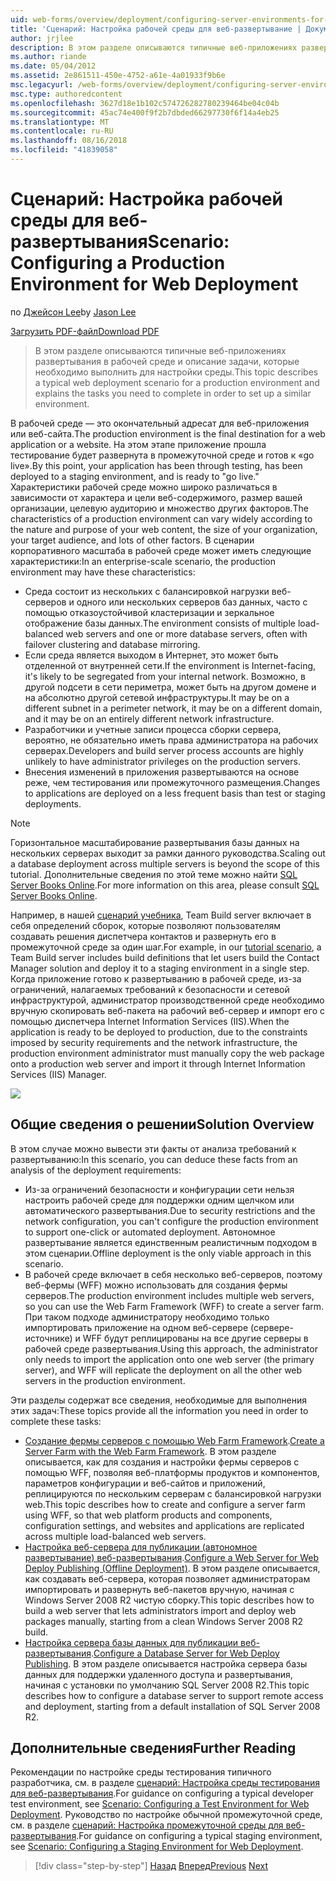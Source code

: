 ```yaml
---
uid: web-forms/overview/deployment/configuring-server-environments-for-web-deployment/scenario-configuring-a-production-environment-for-web-deployment
title: 'Сценарий: Настройка рабочей среды для веб-развертывание | Документация Майкрософт'
author: jrjlee
description: В этом разделе описываются типичные веб-приложениях развертывания в рабочей среде и описание задачи, которые вам потребуется выполнить действия, чтобы настроить аналогичное...
ms.author: riande
ms.date: 05/04/2012
ms.assetid: 2e861511-450e-4752-a61e-4a01933f9b6e
msc.legacyurl: /web-forms/overview/deployment/configuring-server-environments-for-web-deployment/scenario-configuring-a-production-environment-for-web-deployment
msc.type: authoredcontent
ms.openlocfilehash: 3627d18e1b102c574726282780239464be04c04b
ms.sourcegitcommit: 45ac74e400f9f2b7dbded66297730f6f14a4eb25
ms.translationtype: MT
ms.contentlocale: ru-RU
ms.lasthandoff: 08/16/2018
ms.locfileid: "41839058"
---
```

<a name="scenario-configuring-a-production-environment-for-web-deployment"></a><span data-ttu-id="73d25-103">Сценарий: Настройка рабочей среды для веб-развертывания</span><span class="sxs-lookup"><span data-stu-id="73d25-103">Scenario: Configuring a Production Environment for Web Deployment</span></span>
====================
<span data-ttu-id="73d25-104">по [Джейсон Lee](https://github.com/jrjlee)</span><span class="sxs-lookup"><span data-stu-id="73d25-104">by [Jason Lee](https://github.com/jrjlee)</span></span>

[<span data-ttu-id="73d25-105">Загрузить PDF-файл</span><span class="sxs-lookup"><span data-stu-id="73d25-105">Download PDF</span></span>](https://msdnshared.blob.core.windows.net/media/MSDNBlogsFS/prod.evol.blogs.msdn.com/CommunityServer.Blogs.Components.WeblogFiles/00/00/00/63/56/8130.DeployingWebAppsInEnterpriseScenarios.pdf)

> <span data-ttu-id="73d25-106">В этом разделе описываются типичные веб-приложениях развертывания в рабочей среде и описание задачи, которые необходимо выполнить для настройки среды.</span><span class="sxs-lookup"><span data-stu-id="73d25-106">This topic describes a typical web deployment scenario for a production environment and explains the tasks you need to complete in order to set up a similar environment.</span></span>


<span data-ttu-id="73d25-107">В рабочей среде — это окончательный адресат для веб-приложения или веб-сайта.</span><span class="sxs-lookup"><span data-stu-id="73d25-107">The production environment is the final destination for a web application or a website.</span></span> <span data-ttu-id="73d25-108">На этом этапе приложение прошла тестирование будет развернута в промежуточной среде и готов к «go live».</span><span class="sxs-lookup"><span data-stu-id="73d25-108">By this point, your application has been through testing, has been deployed to a staging environment, and is ready to "go live."</span></span> <span data-ttu-id="73d25-109">Характеристики рабочей среде можно широко различаться в зависимости от характера и цели веб-содержимого, размер вашей организации, целевую аудиторию и множество других факторов.</span><span class="sxs-lookup"><span data-stu-id="73d25-109">The characteristics of a production environment can vary widely according to the nature and purpose of your web content, the size of your organization, your target audience, and lots of other factors.</span></span> <span data-ttu-id="73d25-110">В сценарии корпоративного масштаба в рабочей среде может иметь следующие характеристики:</span><span class="sxs-lookup"><span data-stu-id="73d25-110">In an enterprise-scale scenario, the production environment may have these characteristics:</span></span>

- <span data-ttu-id="73d25-111">Среда состоит из нескольких с балансировкой нагрузки веб-серверов и одного или нескольких серверов баз данных, часто с помощью отказоустойчивой кластеризации и зеркальное отображение базы данных.</span><span class="sxs-lookup"><span data-stu-id="73d25-111">The environment consists of multiple load-balanced web servers and one or more database servers, often with failover clustering and database mirroring.</span></span>
- <span data-ttu-id="73d25-112">Если среда является выходом в Интернет, это может быть отделенной от внутренней сети.</span><span class="sxs-lookup"><span data-stu-id="73d25-112">If the environment is Internet-facing, it's likely to be segregated from your internal network.</span></span> <span data-ttu-id="73d25-113">Возможно, в другой подсети в сети периметра, может быть на другом домене и на абсолютно другой сетевой инфраструктуры.</span><span class="sxs-lookup"><span data-stu-id="73d25-113">It may be on a different subnet in a perimeter network, it may be on a different domain, and it may be on an entirely different network infrastructure.</span></span>
- <span data-ttu-id="73d25-114">Разработчики и учетные записи процесса сборки сервера, вероятно, не обязательно иметь права администратора на рабочих серверах.</span><span class="sxs-lookup"><span data-stu-id="73d25-114">Developers and build server process accounts are highly unlikely to have administrator privileges on the production servers.</span></span>
- <span data-ttu-id="73d25-115">Внесения изменений в приложения развертываются на основе реже, чем тестирования или промежуточного размещения.</span><span class="sxs-lookup"><span data-stu-id="73d25-115">Changes to applications are deployed on a less frequent basis than test or staging deployments.</span></span>

> [!NOTE]
> <span data-ttu-id="73d25-116">Горизонтальное масштабирование развертывания базы данных на нескольких серверах выходит за рамки данного руководства.</span><span class="sxs-lookup"><span data-stu-id="73d25-116">Scaling out a database deployment across multiple servers is beyond the scope of this tutorial.</span></span> <span data-ttu-id="73d25-117">Дополнительные сведения по этой теме можно найти [SQL Server Books Online](https://technet.microsoft.com/library/ms130214.aspx).</span><span class="sxs-lookup"><span data-stu-id="73d25-117">For more information on this area, please consult [SQL Server Books Online](https://technet.microsoft.com/library/ms130214.aspx).</span></span>


<span data-ttu-id="73d25-118">Например, в нашей [сценарий учебника](../deploying-web-applications-in-enterprise-scenarios/enterprise-web-deployment-scenario-overview.md), Team Build server включает в себя определений сборок, которые позволяют пользователям создавать решения диспетчера контактов и развернуть его в промежуточной среде за один шаг.</span><span class="sxs-lookup"><span data-stu-id="73d25-118">For example, in our [tutorial scenario](../deploying-web-applications-in-enterprise-scenarios/enterprise-web-deployment-scenario-overview.md), a Team Build server includes build definitions that let users build the Contact Manager solution and deploy it to a staging environment in a single step.</span></span> <span data-ttu-id="73d25-119">Когда приложение готово к развертыванию в рабочей среде, из-за ограничений, налагаемых требований к безопасности и сетевой инфраструктурой, администратор производственной среде необходимо вручную скопировать веб-пакета на рабочий веб-сервер и импорт его с помощью диспетчера Internet Information Services (IIS).</span><span class="sxs-lookup"><span data-stu-id="73d25-119">When the application is ready to be deployed to production, due to the constraints imposed by security requirements and the network infrastructure, the production environment administrator must manually copy the web package onto a production web server and import it through Internet Information Services (IIS) Manager.</span></span>

![](scenario-configuring-a-production-environment-for-web-deployment/_static/image1.png)

## <a name="solution-overview"></a><span data-ttu-id="73d25-120">Общие сведения о решении</span><span class="sxs-lookup"><span data-stu-id="73d25-120">Solution Overview</span></span>

<span data-ttu-id="73d25-121">В этом случае можно вывести эти факты от анализа требований к развертыванию:</span><span class="sxs-lookup"><span data-stu-id="73d25-121">In this scenario, you can deduce these facts from an analysis of the deployment requirements:</span></span>

- <span data-ttu-id="73d25-122">Из-за ограничений безопасности и конфигурации сети нельзя настроить рабочей среде для поддержки одним щелчком или автоматического развертывания.</span><span class="sxs-lookup"><span data-stu-id="73d25-122">Due to security restrictions and the network configuration, you can't configure the production environment to support one-click or automated deployment.</span></span> <span data-ttu-id="73d25-123">Автономное развертывание является единственным реалистичным подходом в этом сценарии.</span><span class="sxs-lookup"><span data-stu-id="73d25-123">Offline deployment is the only viable approach in this scenario.</span></span>
- <span data-ttu-id="73d25-124">В рабочей среде включает в себя несколько веб-серверов, поэтому веб-фермы (WFF) можно использовать для создания фермы серверов.</span><span class="sxs-lookup"><span data-stu-id="73d25-124">The production environment includes multiple web servers, so you can use the Web Farm Framework (WFF) to create a server farm.</span></span> <span data-ttu-id="73d25-125">При таком подходе администратору необходимо только импортировать приложение на одном веб-сервере (сервере-источнике) и WFF будут реплицированы на все другие серверы в рабочей среде развертывания.</span><span class="sxs-lookup"><span data-stu-id="73d25-125">Using this approach, the administrator only needs to import the application onto one web server (the primary server), and WFF will replicate the deployment on all the other web servers in the production environment.</span></span>

<span data-ttu-id="73d25-126">Эти разделы содержат все сведения, необходимые для выполнения этих задач:</span><span class="sxs-lookup"><span data-stu-id="73d25-126">These topics provide all the information you need in order to complete these tasks:</span></span>

- <span data-ttu-id="73d25-127">[Создание фермы серверов с помощью Web Farm Framework](configuring-a-database-server-for-web-deploy-publishing.md).</span><span class="sxs-lookup"><span data-stu-id="73d25-127">[Create a Server Farm with the Web Farm Framework](configuring-a-database-server-for-web-deploy-publishing.md).</span></span> <span data-ttu-id="73d25-128">В этом разделе описывается, как для создания и настройки фермы серверов с помощью WFF, позволяя веб-платформы продуктов и компонентов, параметров конфигурации и веб-сайтов и приложений, реплицируются по нескольким серверам с балансировкой нагрузки web.</span><span class="sxs-lookup"><span data-stu-id="73d25-128">This topic describes how to create and configure a server farm using WFF, so that web platform products and components, configuration settings, and websites and applications are replicated across multiple load-balanced web servers.</span></span>
- <span data-ttu-id="73d25-129">[Настройка веб-сервера для публикации (автономное развертывание) веб-развертывания](configuring-a-web-server-for-web-deploy-publishing-offline-deployment.md).</span><span class="sxs-lookup"><span data-stu-id="73d25-129">[Configure a Web Server for Web Deploy Publishing (Offline Deployment)](configuring-a-web-server-for-web-deploy-publishing-offline-deployment.md).</span></span> <span data-ttu-id="73d25-130">В этом разделе описывается, как создавать веб-сервера, которая позволяет администраторам импортировать и развернуть веб-пакетов вручную, начиная с Windows Server 2008 R2 чистую сборку.</span><span class="sxs-lookup"><span data-stu-id="73d25-130">This topic describes how to build a web server that lets administrators import and deploy web packages manually, starting from a clean Windows Server 2008 R2 build.</span></span>
- <span data-ttu-id="73d25-131">[Настройка сервера базы данных для публикации веб-развертывания](configuring-a-database-server-for-web-deploy-publishing.md).</span><span class="sxs-lookup"><span data-stu-id="73d25-131">[Configure a Database Server for Web Deploy Publishing](configuring-a-database-server-for-web-deploy-publishing.md).</span></span> <span data-ttu-id="73d25-132">В этом разделе описывается настройка сервера базы данных для поддержки удаленного доступа и развертывания, начиная с установки по умолчанию SQL Server 2008 R2.</span><span class="sxs-lookup"><span data-stu-id="73d25-132">This topic describes how to configure a database server to support remote access and deployment, starting from a default installation of SQL Server 2008 R2.</span></span>

## <a name="further-reading"></a><span data-ttu-id="73d25-133">Дополнительные сведения</span><span class="sxs-lookup"><span data-stu-id="73d25-133">Further Reading</span></span>

<span data-ttu-id="73d25-134">Рекомендации по настройке среды тестирования типичного разработчика, см. в разделе [сценарий: Настройка среды тестирования для веб-развертывания](scenario-configuring-a-test-environment-for-web-deployment.md).</span><span class="sxs-lookup"><span data-stu-id="73d25-134">For guidance on configuring a typical developer test environment, see [Scenario: Configuring a Test Environment for Web Deployment](scenario-configuring-a-test-environment-for-web-deployment.md).</span></span> <span data-ttu-id="73d25-135">Руководство по настройке обычной промежуточной среде, см. в разделе [сценарий: Настройка промежуточной среды для веб-развертывания](scenario-configuring-a-staging-environment-for-web-deployment.md).</span><span class="sxs-lookup"><span data-stu-id="73d25-135">For guidance on configuring a typical staging environment, see [Scenario: Configuring a Staging Environment for Web Deployment](scenario-configuring-a-staging-environment-for-web-deployment.md).</span></span>

> [!div class="step-by-step"]
> <span data-ttu-id="73d25-136">[Назад](scenario-configuring-a-staging-environment-for-web-deployment.md)
> [Вперед](configuring-a-web-server-for-web-deploy-publishing-remote-agent.md)</span><span class="sxs-lookup"><span data-stu-id="73d25-136">[Previous](scenario-configuring-a-staging-environment-for-web-deployment.md)
[Next](configuring-a-web-server-for-web-deploy-publishing-remote-agent.md)</span></span>

